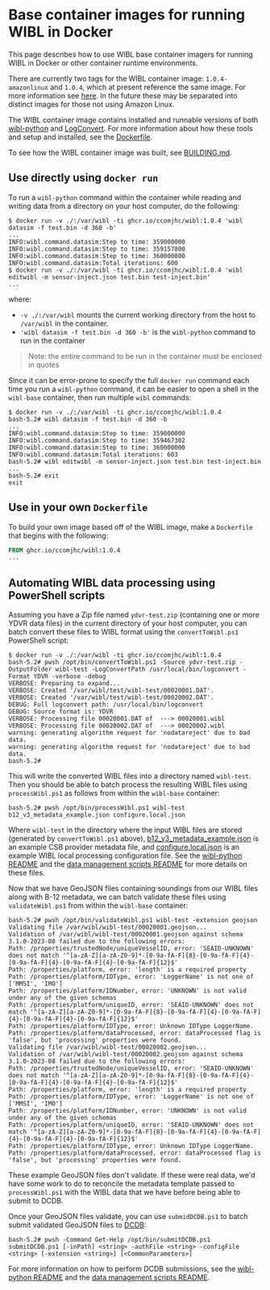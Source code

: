 # Base container images for running WIBL in Docker
This page describes how to use WIBL base container imagers for running WIBL
in Docker or other container runtime environments.

There are currently two tags for the WIBL container image: `1.0.4-amazonlinux`
and `1.0.4`, which at present reference the same image. For more information
see [here](https://github.com/CCOMJHC/WIBL/pkgs/container/wibl). In the 
future these may be separated into distinct images for those not using
Amazon Linux.

The WIBL container image contains installed and runnable versions of both 
[wibl-python](../../wibl-python/README.md) and [LogConvert](../../LogConvert). 
For more information about how these tools and setup and installed, see
the [Dockerfile](cloud/AWS/Dockerfile).

To see how the WIBL container image was built, see [BUILDING.md](BUILDING.md).

## Use directly using `docker run`
To run a `wibl-python` command within the container while reading and
writing data from a directory on your host computer, do the following:
```shell
$ docker run -v ./:/var/wibl -ti ghcr.io/ccomjhc/wibl:1.0.4 'wibl datasim -f test.bin -d 360 -b'
...
INFO:wibl.command.datasim:Step to time: 359000000
INFO:wibl.command.datasim:Step to time: 359157800
INFO:wibl.command.datasim:Step to time: 360000000
INFO:wibl.command.datasim:Total iterations: 600
$ docker run -v ./:/var/wibl -ti ghcr.io/ccomjhc/wibl:1.0.4 'wibl editwibl -m sensor-inject.json test.bin test-inject.bin'
...
```

where:
 - `-v ./:/var/wibl` mounts the current working directory from the host to `/var/wibl` in the container.
 - `'wibl datasim -f test.bin -d 360 -b'` is the `wibl-python` command to run in the container

> Note: the entire command to be run in the container must be enclosed in quotes

Since it can be error-prone to specify the full `docker run` command each
time you run a `wibl-python` command, it can be easier to open a shell
in the `wibl-base` container, then run multiple `wibl` commands:
```shell
$ docker run -v ./:/var/wibl -ti ghcr.io/ccomjhc/wibl:1.0.4
bash-5.2# wibl datasim -f test.bin -d 360 -b
...
INFO:wibl.command.datasim:Step to time: 359000000
INFO:wibl.command.datasim:Step to time: 359467302
INFO:wibl.command.datasim:Step to time: 360000000
INFO:wibl.command.datasim:Total iterations: 603
bash-5.2# wibl editwibl -m sensor-inject.json test.bin test-inject.bin 
...
bash-5.2# exit
exit
```

## Use in your own `Dockerfile`
To build your own image based off of the WIBL image, make a `Dockerfile` that
begins with the following:
```Dockerfile
FROM ghcr.io/ccomjhc/wibl:1.0.4
...
```

## Automating WIBL data processing using PowerShell scripts
Assuming you have a Zip file named `ydvr-test.zip` (containing one or more YDVR data files) in the current directory 
of your host computer, you can batch convert these files to WIBL format using the `convertToWibl.ps1` PowerShell
script:
```shell
$ docker run -v ./:/var/wibl -ti ghcr.io/ccomjhc/wibl:1.0.4
bash-5.2# pwsh /opt/bin/convertToWibl.ps1 -Source ydvr-test.zip -OutputFolder wibl-test -LogConvertPath /usr/local/bin/logconvert -Format YDVR -verbose -debug
VERBOSE: Preparing to expand...
VERBOSE: Created '/var/wibl/test/wibl-test/00020001.DAT'.                                                             
VERBOSE: Created '/var/wibl/test/wibl-test/00020002.DAT'.                                                             
DEBUG: Full logconvert path: /usr/local/bin/logconvert                                                                
DEBUG: Source format is: YDVR
VERBOSE: Processing file 00020001.DAT of  ---> 00020001.wibl
VERBOSE: Processing file 00020002.DAT of  ---> 00020002.wibl
warning: generating algorithm request for 'nodatareject' due to bad data.
warning: generating algorithm request for 'nodatareject' due to bad data.
bash-5.2#
```

This will write the converted WIBL files into a directory named `wibl-test`. Then you should be able to batch
process the resulting WIBL files using `processWibl.ps1` as follows from within the `wibl-base` container:
```shell
bash-5.2# pwsh /opt/bin/processWibl.ps1 wibl-test b12_v3_metadata_example.json configure.local.json
```

Where `wibl-test` in the directory where the input WIBL files are stored (generated by `convertToWibl.ps1` above),
[b12_v3_metadata_example.json](../../wibl-python/tests/data/b12_v3_metadata_example.json) is an example CSB provider
metadata file, and [configure.local.json](../../wibl-python/tests/data/configure.local.json) is an example WIBL 
local processing configuration file. See the [wibl-python README](../../wibl-python/README.md)
and the [data management scripts README](../../wibl-python/scripts/data-management/README.md) for more details
on these files.

Now that we have GeoJSON files containing soundings from our WIBL files along with B-12 metadata, we can batch validate
these files using `validateWibl.ps1` from within the `wibl-base` container:
```shell
bash-5.2# pwsh /opt/bin/validateWibl.ps1 wibl-test -extension geojson
Validating file /var/wibl/wibl-test/00020001.geojson...
Validation of /var/wibl/wibl-test/00020001.geojson against schema 3.1.0-2023-08 failed due to the following errors: 
Path: /properties/trustedNode/uniqueVesselID, error: 'SEAID-UNKNOWN' does not match '^[a-zA-Z][a-zA-Z0-9]*-[0-9a-fA-F]{8}-[0-9a-fA-F]{4}-[0-9a-fA-F]{4}-[0-9a-fA-F]{4}-[0-9a-fA-F]{12}$'
Path: /properties/platform, error: 'length' is a required property
Path: /properties/platform/IDType, error: 'LoggerName' is not one of ['MMSI', 'IMO']
Path: /properties/platform/IDNumber, error: 'UNKNOWN' is not valid under any of the given schemas
Path: /properties/platform/uniqueID, error: 'SEAID-UNKNOWN' does not match '^[a-zA-Z][a-zA-Z0-9]*-[0-9a-fA-F]{8}-[0-9a-fA-F]{4}-[0-9a-fA-F]{4}-[0-9a-fA-F]{4}-[0-9a-fA-F]{12}$'
Path: /properties/platform/IDType, error: Unknown IDType LoggerName.
Path: /properties/platform/dataProcessed, error: dataProcessed flag is 'false', but 'processing' properties were found.
Validating file /var/wibl/wibl-test/00020002.geojson...
Validation of /var/wibl/wibl-test/00020002.geojson against schema 3.1.0-2023-08 failed due to the following errors: 
Path: /properties/trustedNode/uniqueVesselID, error: 'SEAID-UNKNOWN' does not match '^[a-zA-Z][a-zA-Z0-9]*-[0-9a-fA-F]{8}-[0-9a-fA-F]{4}-[0-9a-fA-F]{4}-[0-9a-fA-F]{4}-[0-9a-fA-F]{12}$'
Path: /properties/platform, error: 'length' is a required property
Path: /properties/platform/IDType, error: 'LoggerName' is not one of ['MMSI', 'IMO']
Path: /properties/platform/IDNumber, error: 'UNKNOWN' is not valid under any of the given schemas
Path: /properties/platform/uniqueID, error: 'SEAID-UNKNOWN' does not match '^[a-zA-Z][a-zA-Z0-9]*-[0-9a-fA-F]{8}-[0-9a-fA-F]{4}-[0-9a-fA-F]{4}-[0-9a-fA-F]{4}-[0-9a-fA-F]{12}$'
Path: /properties/platform/IDType, error: Unknown IDType LoggerName.
Path: /properties/platform/dataProcessed, error: dataProcessed flag is 'false', but 'processing' properties were found.
```

These example GeoJSON files don't validate. If these were real data, we'd have some work to do to reconcile the 
metadata template passed to `processWibl.ps1` with the WIBL data that we have before being able to submit to DCDB.

Once your GeoJSON files validate, you can use `submidDCDB.ps1` to batch submit validated GeoJSON files to 
[DCDB](https://www.ncei.noaa.gov/iho-data-centre-digital-bathymetry):
```shell
bash-5.2# pwsh -Command Get-Help /opt/bin/submitDCDB.ps1 
submitDCDB.ps1 [-inPath] <string> -authFile <string> -configFile <string> [-extension <string>] [<CommonParameters>]
```

For more information on how to perform DCDB submissions, see the [wibl-python README](../../wibl-python/README.md)
and the [data management scripts README](../../wibl-python/scripts/data-management/README.md).
